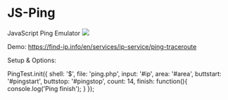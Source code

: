# JS-Ping
JavaScript Ping Emulator
![](https://find-ip.info/images/screen.png)

Demo: https://find-ip.info/en/services/ip-service/ping-traceroute

Setup & Options:

PingTest.init({
	shell: '$',
	file: 'ping.php',
	input: '#ip',
	area: '#area',
	buttstart: '#pingstart',
	buttstop: '#pingstop',
	count: 14,
	finish: function(){
		console.log('Ping finish');
	}
});
